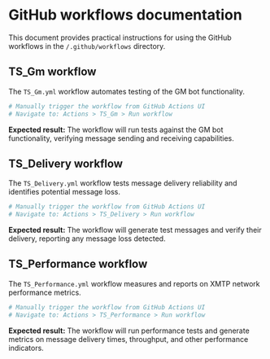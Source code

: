 # GitHub workflows documentation

This document provides practical instructions for using the GitHub workflows in the `/.github/workflows` directory.

## TS_Gm workflow

The `TS_Gm.yml` workflow automates testing of the GM bot functionality.

```bash
# Manually trigger the workflow from GitHub Actions UI
# Navigate to: Actions > TS_Gm > Run workflow
```

**Expected result:** The workflow will run tests against the GM bot functionality, verifying message sending and receiving capabilities.

## TS_Delivery workflow

The `TS_Delivery.yml` workflow tests message delivery reliability and identifies potential message loss.

```bash
# Manually trigger the workflow from GitHub Actions UI
# Navigate to: Actions > TS_Delivery > Run workflow
```

**Expected result:** The workflow will generate test messages and verify their delivery, reporting any message loss detected.

## TS_Performance workflow

The `TS_Performance.yml` workflow measures and reports on XMTP network performance metrics.

```bash
# Manually trigger the workflow from GitHub Actions UI
# Navigate to: Actions > TS_Performance > Run workflow
```

**Expected result:** The workflow will run performance tests and generate metrics on message delivery times, throughput, and other performance indicators.
